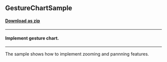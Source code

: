 ## GestureChartSample
#### [Download as zip](https://grapecity.github.io/DownGit/#/home?url=https://github.com/GrapeCity/ComponentOne-UWP-Samples/tree/master/C1.UWP.FlexChart/VB/GestureChartSample)
____
#### Implement gesture chart.
____
The sample shows how to implement zooming and pannning features.
